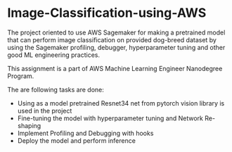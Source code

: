 # Image-Classification-using-AWS

The project oriented  to use AWS Sagemaker for making a pretrained model that can perform image classification on provided dog-breed dataset by using the Sagemaker profiling, debugger, hyperparameter tuning and other good ML engineering practices.

This assignment is a part of AWS Machine Learning Engineer Nanodegree Program.  

The are following tasks are done:     
- Using as a model pretrained Resnet34 net from pytorch vision library is used in the project     
- Fine-tuning the model with hyperparameter tuning and Network Re-shaping    
- Implement Profiling and Debugging with hooks     
- Deploy the model and perform inference
